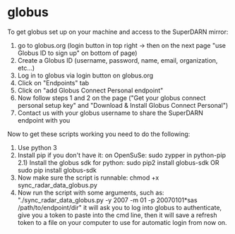# globus

To get globus set up on your machine and access to the SuperDARN mirror:
1) go to globus.org (login button in top right -> then on the next page "use
Globus ID to sign up" on bottom of page)
2) Create a Globus ID (username, password, name, email, organization,
etc...)
3) Log in to globus via login button on globus.org
4) Click on "Endpoints" tab
5) Click on "add Globus Connect Personal endpoint"
6) Now follow steps 1 and 2 on the page ("Get your globus connect personal
setup key" and "Download & Install Globus Connect Personal")
7) Contact us with your globus username to share the SuperDARN endpoint with you



Now to get these scripts working you need to do the following:
1) Use python 3
2) Install pip if you don't have it: on OpenSuSe: sudo zypper in python-pip
2.1) Install the globus sdk for python: sudo pip2 install globus-sdk OR sudo pip install globus-sdk
3) Now make sure the script is runnable: chmod +x sync_radar_data_globus.py
4) Now run the script with some arguments, such as:
"./sync_radar_data_globus.py -y 2007 -m 01 -p 20070101*sas /path/to/endpoint/dir"
it will ask you to log into globus to authenticate, give you a token to paste into the cmd line,
then it will save a refresh token to a file on your computer to use for automatic login from now on.


